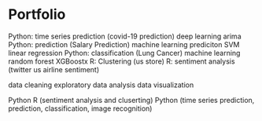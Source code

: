 # Portfolio
Python: time series prediction (covid-19 prediction)
         deep learning
         arima
Python: prediction (Salary Prediction)
         machine learning prediciton
		SVM
         linear regression
Python: classification (Lung Cancer)
         machine learning
	random forest
	XGBoostx
R: Clustering (us store)
R: sentiment analysis (twitter us airline sentiment)


data cleaning
exploratory data analysis
data visualization

Python
R (sentiment analysis and cluserting)
Python (time series prediction, prediction, classification, image recognition)
